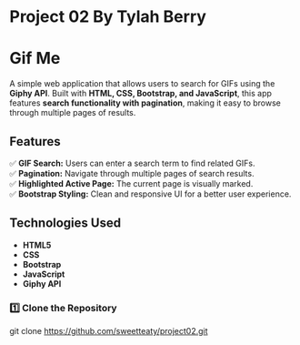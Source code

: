 # Project 02 By Tylah Berry

# Gif Me  
A simple web application that allows users to search for GIFs using the **Giphy API**. Built with **HTML, CSS, Bootstrap, and JavaScript**, this app features **search functionality with pagination**, making it easy to browse through multiple pages of results.

## Features  
✅ **GIF Search:** Users can enter a search term to find related GIFs.  
✅ **Pagination:** Navigate through multiple pages of search results.  
✅ **Highlighted Active Page:** The current page is visually marked.  
✅ **Bootstrap Styling:** Clean and responsive UI for a better user experience.  

## Technologies Used  
- **HTML5**  
- **CSS**  
- **Bootstrap**
- **JavaScript**  
- **Giphy API**  

### **1️⃣ Clone the Repository**  
git clone https://github.com/sweetteaty/project02.git
